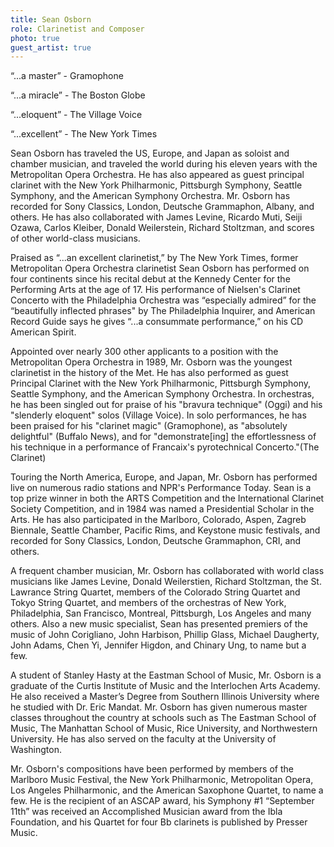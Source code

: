 ```yaml
---
title: Sean Osborn
role: Clarinetist and Composer
photo: true
guest_artist: true
---
```


“...a master” - Gramophone

“...a miracle” - The Boston Globe

“...eloquent” - The Village Voice

“...excellent” - The New York Times

Sean Osborn has traveled the US, Europe, and Japan as soloist and chamber musician, and traveled the world during his eleven years with the Metropolitan Opera Orchestra. He has also appeared as guest principal clarinet with the New York Philharmonic, Pittsburgh Symphony, Seattle Symphony, and the American Symphony Orchestra. Mr. Osborn has recorded for Sony Classics, London, Deutsche Grammaphon, Albany, and others. He has also collaborated with James Levine, Ricardo Muti, Seiji Ozawa, Carlos Kleiber, Donald Weilerstein, Richard Stoltzman, and scores of other world-class musicians.

Praised as “...an excellent clarinetist,” by The New York Times, former Metropolitan Opera Orchestra clarinetist Sean Osborn has performed on four continents since his recital debut at the Kennedy Center for the Performing Arts at the age of 17. His performance of Nielsen's Clarinet Concerto with the Philadelphia Orchestra was “especially admired” for the “beautifully inflected phrases" by The Philadelphia Inquirer, and American Record Guide says he gives “...a consummate performance,” on his CD American Spirit.

Appointed over nearly 300 other applicants to a position with the Metropolitan Opera Orchestra in 1989, Mr. Osborn was the youngest clarinetist in the history of the Met. He has also performed as guest Principal Clarinet with the New York Philharmonic, Pittsburgh Symphony, Seattle Symphony, and the American Symphony Orchestra. In orchestras, he has been singled out for praise of his "bravura technique" (Oggi) and his "slenderly eloquent" solos (Village Voice). In solo performances, he has been praised for his "clarinet magic" (Gramophone), as "absolutely delightful" (Buffalo News), and for "demonstrate[ing] the effortlessness of his technique in a performance of Francaix's pyrotechnical Concerto."(The Clarinet)

Touring the North America, Europe, and Japan, Mr. Osborn has performed live on numerous radio stations and NPR's Performance Today. Sean is a top prize winner in both the ARTS Competition and the International Clarinet Society Competition, and in 1984 was named a Presidential Scholar in the Arts. He has also participated in the Marlboro, Colorado, Aspen, Zagreb Biennale, Seattle Chamber, Pacific Rims, and Keystone music festivals, and recorded for Sony Classics, London, Deutsche Grammaphon, CRI, and others.

A frequent chamber musician, Mr. Osborn has collaborated with world class musicians like James Levine, Donald Weilerstien, Richard Stoltzman, the St. Lawrance String Quartet, members of the Colorado String Quartet and Tokyo String Quartet, and members of the orchestras of New York, Philadelphia, San Francisco, Montreal, Pittsburgh, Los Angeles and many others. Also a new music specialist, Sean has presented premiers of the music of John Corigliano, John Harbison, Phillip Glass, Michael Daugherty, John Adams, Chen Yi, Jennifer Higdon, and Chinary Ung, to name but a few.

A student of Stanley Hasty at the Eastman School of Music, Mr. Osborn is a graduate of the Curtis Institute of Music and the Interlochen Arts Academy. He also received a Master’s Degree from Southern Illinois University where he studied with Dr. Eric Mandat. Mr. Osborn has given numerous master classes throughout the country at schools such as The Eastman School of Music, The Manhattan School of Music, Rice University, and Northwestern University. He has also served on the faculty at the University of Washington.

Mr. Osborn's compositions have been performed by members of the Marlboro Music Festival, the New York Philharmonic, Metropolitan Opera, Los Angeles Philharmonic, and the American Saxophone Quartet, to name a few. He is the recipient of an ASCAP award, his Symphony #1 “September 11th” was received an Accomplished Musician award from the Ibla Foundation, and his Quartet for four Bb clarinets is published by Presser Music.